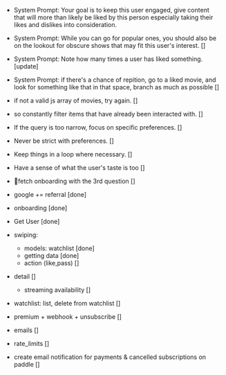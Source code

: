 - System Prompt: Your goal is to keep this user engaged, give content that will more than likely be liked by this person especially taking their likes and dislikes into consideration.
- System Prompt: While you can go for popular ones, you should also be on the lookout for obscure shows that may fit this user's interest. []
- System Prompt: Note how many times a user has liked something. [update]
- System Prompt: if there's a chance of repition, go to a liked movie, and look for something like that in that space, branch as much as possible []
- if not a valid js array of movies, try again. []
- so constantly filter items that have already been interacted with. []
- If the query is too narrow, focus on specific preferences. []
- Never be strict with preferences. []
- Keep things in a loop where necessary. []
- Have a sense of what the user's taste is too []
- 📌fetch onboarding with the 3rd question []

- google += referral [done]
- onboarding [done]
- Get User [done]
- swiping:
  - models: watchlist [done]
  - getting data [done]
  - action (like,pass) []
- detail []
  - streaming availability []
- watchlist: list, delete from watchlist []
- premium + webhook + unsubscribe []
- emails []
- rate_limits []

- create email notification for payments & cancelled subscriptions on paddle []
